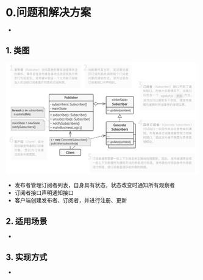 # 0.问题和解决方案

- 




## 1. 类图

<img src="../../img/Observer.png">

- 发布者管理订阅者列表，自身具有状态，状态改变时通知所有观察者
- 订阅者接口声明通知接口
- 客户端创建发布者、订阅者，并进行注册、更新

## 2. 适用场景

- 



## 3. 实现方式

- 
